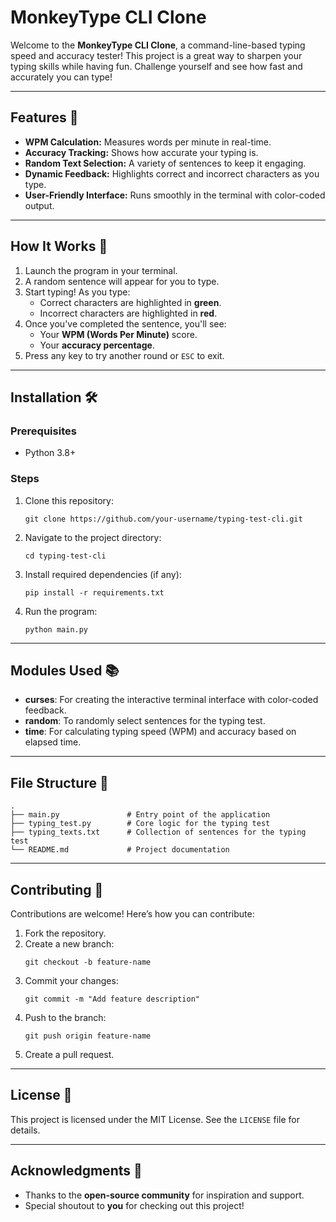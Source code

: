 # MonkeyType CLI Clone

Welcome to the **MonkeyType CLI Clone**, a command-line-based typing speed and accuracy tester! This project is a great way to sharpen your typing skills while having fun. Challenge yourself and see how fast and accurately you can type!

---

## Features 🚀

- **WPM Calculation:** Measures words per minute in real-time.
- **Accuracy Tracking:** Shows how accurate your typing is.
- **Random Text Selection:** A variety of sentences to keep it engaging.
- **Dynamic Feedback:** Highlights correct and incorrect characters as you type.
- **User-Friendly Interface:** Runs smoothly in the terminal with color-coded output.

---

## How It Works 🤔

1. Launch the program in your terminal.
2. A random sentence will appear for you to type.
3. Start typing! As you type:
   - Correct characters are highlighted in **green**.
   - Incorrect characters are highlighted in **red**.
4. Once you've completed the sentence, you'll see:
   - Your **WPM (Words Per Minute)** score.
   - Your **accuracy percentage**.
5. Press any key to try another round or `ESC` to exit.

---

## Installation 🛠️

### Prerequisites

- Python 3.8+

### Steps

1. Clone this repository:
   ```
   git clone https://github.com/your-username/typing-test-cli.git
   ```

2. Navigate to the project directory:
   ```
   cd typing-test-cli
   ```

3. Install required dependencies (if any):
   ```
   pip install -r requirements.txt
   ```

4. Run the program:
   ```
   python main.py
   ```

---

## Modules Used 📚

- **curses**: For creating the interactive terminal interface with color-coded feedback.
- **random**: To randomly select sentences for the typing test.
- **time**: For calculating typing speed (WPM) and accuracy based on elapsed time.

---

## File Structure 📂

```
.
├── main.py               # Entry point of the application
├── typing_test.py        # Core logic for the typing test
├── typing_texts.txt      # Collection of sentences for the typing test
└── README.md             # Project documentation
```

---

## Contributing 🤝

Contributions are welcome! Here’s how you can contribute:

1. Fork the repository.
2. Create a new branch:
   ```
   git checkout -b feature-name
   ```
3. Commit your changes:
   ```
   git commit -m "Add feature description"
   ```
4. Push to the branch:
   ```
   git push origin feature-name
   ```
5. Create a pull request.

---

## License 📜

This project is licensed under the MIT License. See the `LICENSE` file for details.

---

## Acknowledgments 🙌

- Thanks to the **open-source community** for inspiration and support.
- Special shoutout to **you** for checking out this project!
